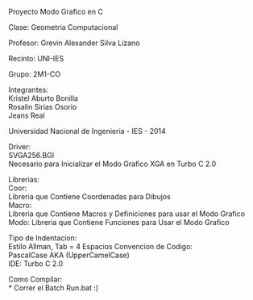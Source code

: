 Proyecto Modo Grafico en C

Clase: Geometria Computacional

Profesor: Grevin Alexander Silva Lizano

Recinto: UNI-IES

Grupo: 2M1-CO

Integrantes:
    </br>
    Kristel Aburto Bonilla
    </br>
    Rosalin Sirias Osorio
    </br>
    Jeans Real

Universidad Nacional de Ingenieria - IES - 2014


Driver:
    </br>
    <bold>SVGA256.BGI</bold>
    </br>
        Necesario para Inicializar el Modo Grafico XGA en Turbo C 2.0

Librerias:
    </br>
    <bold>Coor:</bold>
    </br>
        Libreria que Contiene Coordenadas para Dibujos
    </br>
    <bold>Macro:</bold>
    </br>
        Libreria que Contiene Macros y Definiciones para usar el Modo Grafico
    </br>
    <bold>Modo:</bold>
        Libreria que Contiene Funciones para Usar el Modo Grafico

Tipo de Indentacion:
    </br>
    Estilo Allman, Tab = 4 Espacios
Convencion de Codigo:
    </br>
    PascalCase AKA (UpperCamelCase)
    </br>
IDE:
    Turbo C 2.0

Como Compilar:
    </br>
    * Correr el Batch Run.bat :)